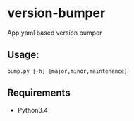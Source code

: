 # version-bumper
App.yaml based version bumper

## Usage:

`bump.py [-h] {major,minor,maintenance}`

## Requirements

* Python3.4

